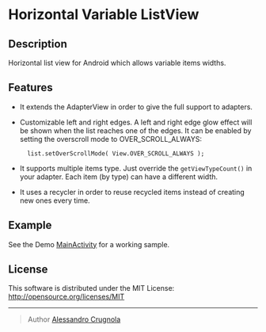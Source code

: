 Horizontal Variable ListView
==========================

## Description
 Horizontal list view for Android which allows variable items widths.

## Features
* It extends the AdapterView in order to give the full support to adapters.
* Customizable left and right edges. A left and right edge glow effect will be shown when the list reaches one of the edges. It can be enabled by setting the overscroll mode to OVER_SCROLL_ALWAYS:

		list.setOverScrollMode( View.OVER_SCROLL_ALWAYS );
		
	
* It supports multiple items type. Just override the ```getViewTypeCount()``` in your adapter. Each item (by type) can have a different width.
* It uses a recycler in order to reuse recycled items instead of creating new ones every time.

## Example
See the Demo [MainActivity][1] for a working sample.

## License
This software is distributed under the MIT License:
http://opensource.org/licenses/MIT

---

> Author
> [Alessandro Crugnola][2]


[1]: https://github.com/sephiroth74/HorizontalVariableListView/blob/master/Demo/src/it/sephiroth/android/sample/horizontalvariablelistviewdemo/MainActivity.java        "MainActivity"

[2]: http://www.sephiroth.it
